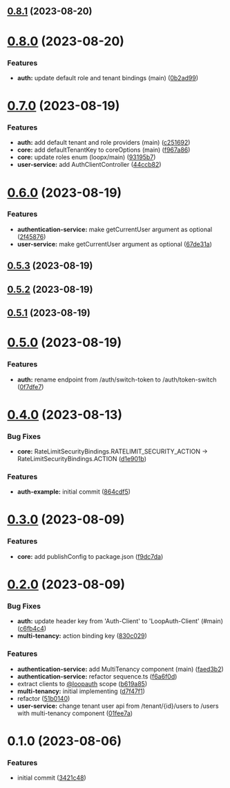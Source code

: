 

## [0.8.1](https://github.com/betaly/loopx/compare/0.8.0...0.8.1) (2023-08-20)

# [0.8.0](https://github.com/betaly/loopx/compare/0.7.0...0.8.0) (2023-08-20)


### Features

* **auth:** update default role and tenant bindings (main) ([0b2ad99](https://github.com/betaly/loopx/commit/0b2ad998d980e53e1db8ff700e4d3f08863a76f2))

# [0.7.0](https://github.com/betaly/loopx/compare/0.6.0...0.7.0) (2023-08-19)


### Features

* **auth:** add default tenant and role providers (main) ([c251692](https://github.com/betaly/loopx/commit/c2516929a5f87abbdd663ae4d763343478ca2e41))
* **core:** add defaultTenantKey to coreOptions (main) ([f967a86](https://github.com/betaly/loopx/commit/f967a86445ba2f7a525201c373652859d12dd9d3))
* **core:** update roles enum (loopx/main) ([93195b7](https://github.com/betaly/loopx/commit/93195b7e1b0f464c57f5fb9afb88752f9dab6b2a))
* **user-service:** add AuthClientController ([44ccb82](https://github.com/betaly/loopx/commit/44ccb822cd6da54b5dc07cb1374da91d5e0d88d5))

# [0.6.0](https://github.com/betaly/loopx/compare/0.5.3...0.6.0) (2023-08-19)


### Features

* **authentication-service:** make getCurrentUser argument as optional ([2f45876](https://github.com/betaly/loopx/commit/2f45876c13d25fbb5c97cb3e7b0535d0635d518e))
* **user-service:** make getCurrentUser argument as optional ([67de31a](https://github.com/betaly/loopx/commit/67de31a1ac11e1d53260fc7a169fee81a4644733))

## [0.5.3](https://github.com/betaly/loopx/compare/0.5.2...0.5.3) (2023-08-19)

## [0.5.2](https://github.com/betaly/loopx/compare/0.5.1...0.5.2) (2023-08-19)

## [0.5.1](https://github.com/betaly/loopx/compare/0.5.0...0.5.1) (2023-08-19)

# [0.5.0](https://github.com/betaly/loopx/compare/0.4.0...0.5.0) (2023-08-19)


### Features

* **auth:** rename endpoint from /auth/switch-token to /auth/token-switch ([0f7dfe7](https://github.com/betaly/loopx/commit/0f7dfe7b2c2933676a52a10aabf6d2a5a42aebf5))

# [0.4.0](https://github.com/betaly/loopx/compare/0.3.0...0.4.0) (2023-08-13)


### Bug Fixes

* **core:**  RateLimitSecurityBindings.RATELIMIT_SECURITY_ACTION -> RateLimitSecurityBindings.ACTION ([d1e901b](https://github.com/betaly/loopx/commit/d1e901b9e90d3e3c0ecc8d51887cb85ac4817327))


### Features

* **auth-example:** initial commit ([864cdf5](https://github.com/betaly/loopx/commit/864cdf548be3ab9a5c511d3038531dc923a2f421))

# [0.3.0](https://gitr.net/betaly/loopx/compare/0.2.0...0.3.0) (2023-08-09)


### Features

* **core:** add publishConfig to package.json ([f9dc7da](https://gitr.net/betaly/loopx/commits/f9dc7dadbb401216bacce2d0164266dd128535e2))

# [0.2.0](https://gitr.net/betaly/loopx/compare/0.1.0...0.2.0) (2023-08-09)


### Bug Fixes

* **auth:** update header key from 'Auth-Client' to 'LoopAuth-Client' (#main) ([c6fb4c4](https://gitr.net/betaly/loopx/commits/c6fb4c436d4901c0ebbbcbdfb6376d6a7ed6b379))
* **multi-tenancy:** action binding key ([830c029](https://gitr.net/betaly/loopx/commits/830c0297292d18bf70bf3fb2b099055b9ddcf5b3))


### Features

* **authentication-service:** add MultiTenancy component (main) ([faed3b2](https://gitr.net/betaly/loopx/commits/faed3b22f28f8a9a0ea59a385ca47ba0685647cd))
* **authentication-service:** refactor sequence.ts ([f6a6f0d](https://gitr.net/betaly/loopx/commits/f6a6f0d993255edc8a5984cd01ce95c776ddae7c))
* extract clients to [@loopauth](https://gitr.net/loopauth) scope ([b619a85](https://gitr.net/betaly/loopx/commits/b619a85551e36afb63a2fa023069e8aff3a38bec))
* **multi-tenancy:** initial implementing ([d7f47f1](https://gitr.net/betaly/loopx/commits/d7f47f11a1fdc6466ad47c7dbef0f5f67b9d3ecc))
* refactor ([51b0140](https://gitr.net/betaly/loopx/commits/51b0140944986ba05321427834bf8027b3c90420))
* **user-service:** change tenant user api from /tenant/{id}/users to /users with multi-tenancy component ([01fee7a](https://gitr.net/betaly/loopx/commits/01fee7afc1f5c4d50192fe791f8619e498b198dd))

# 0.1.0 (2023-08-06)


### Features

* initial commit ([3421c48](https://gitr.net/betaly/loopx/commits/3421c48046c094d0f6e1e68a2fbf35b5facd6736))
